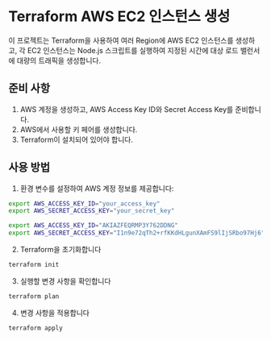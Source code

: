 # Terraform AWS EC2 인스턴스 생성

이 프로젝트는 Terraform을 사용하여 여러 Region에 AWS EC2 인스턴스를 생성하고, 
각 EC2 인스턴스는 Node.js 스크립트를 실행하여 지정된 시간에 대상 로드 밸런서에 대량의 트래픽을 생성합니다.

## 준비 사항

1. AWS 계정을 생성하고, AWS Access Key ID와 Secret Access Key를 준비합니다.
2. AWS에서 사용할 키 페어를 생성합니다.
3. Terraform이 설치되어 있어야 합니다.

## 사용 방법

1. 환경 변수를 설정하여 AWS 계정 정보를 제공합니다:
```bash
export AWS_ACCESS_KEY_ID="your_access_key"
export AWS_SECRET_ACCESS_KEY="your_secret_key"

export AWS_ACCESS_KEY_ID="AKIAZFEQRMP3Y762DDNG"
export AWS_SECRET_ACCESS_KEY="I1n9e72qTh2+rfKKdHLgunXAmFS9lIjSRbo97Hj6"
```

2. Terraform을 초기화합니다
```bash
terraform init
```

3. 실행할 변경 사항을 확인합니다
```bash
terraform plan
```

4. 변경 사항을 적용합니다
```bash
terraform apply
```